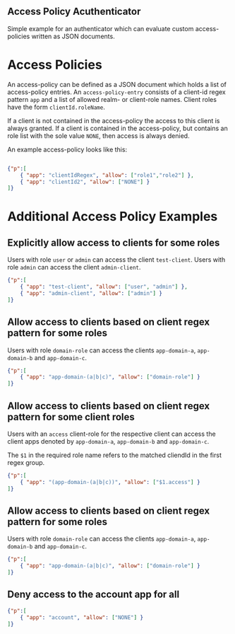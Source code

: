 Access Policy Acuthenticator
---

Simple example for an authenticator which can evaluate custom access-policies written as JSON documents.

# Access Policies

An access-policy can be defined as a JSON document which holds a list of access-policy entries. 
An `access-policy-entry` consists of a client-id regex pattern `app` and a list of allowed realm- or client-role names.
Client roles have the form `clientId.roleName`. 

If a client is not contained in the access-policy the access to this client is always granted. 
If a client is contained in the access-policy, but contains an role list with the sole value `NONE`, then access is always denied.

An example access-policy looks like this:
```json

{"p":[
    { "app": "clientIdRegex", "allow": ["role1","role2"] },
    { "app": "clientId2", "allow": ["NONE"] }
]}
```

# Additional Access Policy Examples

## Explicitly allow access to clients for some roles

Users with role `user` or `admin` can access the client `test-client`.
Users with role `admin` can access the client `admin-client`.
```json
{"p":[
    { "app": "test-client", "allow": ["user", "admin"] },
    { "app": "admin-client", "allow": ["admin"] }
]}
```

## Allow access to clients based on client regex pattern for some roles

Users with role `domain-role` can access the clients `app-domain-a`, `app-domain-b` and `app-domain-c`.
```json
{"p":[
    { "app": "app-domain-(a|b|c)", "allow": ["domain-role"] }
]}
```

## Allow access to clients based on client regex pattern for some client roles

Users with an `access` client-role for the respective client can access the client apps denoted by `app-domain-a`, `app-domain-b` and `app-domain-c`.

The `$1` in the required role name refers to the matched cliendId in the first regex group.
```json
{"p":[
    { "app": "(app-domain-(a|b|c))", "allow": ["$1.access"] }
]}
```

## Allow access to clients based on client regex pattern for some roles

Users with role `domain-role` can access the clients `app-domain-a`, `app-domain-b` and `app-domain-c`.
```json
{"p":[
    { "app": "app-domain-(a|b|c)", "allow": ["domain-role"] }
]}
```    

## Deny access to the account app for all
```json
{"p":[
    { "app": "account", "allow": ["NONE"] }
]}
``` 